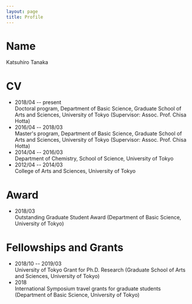 ```yaml
---
layout: page
title: Profile
---
```

# Name
Katsuhiro Tanaka

# CV 
- 2018/04 -- present   
  Doctoral program, Department of Basic Science, Graduate School of Arts and Sciences, University of Tokyo (Supervisor: Assoc. Prof. Chisa Hotta)   
- 2016/04 -- 2018/03   
  Master's program, Department of Basic Science, Graduate School of Arts and Sciences, University of Tokyo (Supervisor: Assoc. Prof. Chisa Hotta)   
- 2014/04 -- 2016/03  
  Department of Chemistry, School of Science, University of Tokyo  
- 2012/04 -- 2014/03  
  College of Arts and Sciences, University of Tokyo  

# Award

- 2018/03  
  Outstanding Graduate Student Award (Department of Basic Science, University of Tokyo)   


# Fellowships and Grants
- 2018/10 -- 2019/03  
  University of Tokyo Grant for Ph.D. Research (Graduate School of Arts and Sciences, University of Tokyo)  
- 2018  
  International Symposium travel grants for graduate students (Department of Basic Science, University of Tokyo)  